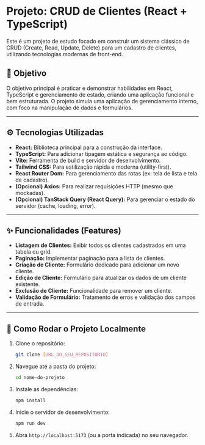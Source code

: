 # Projeto: CRUD de Clientes (React + TypeScript)

Este é um projeto de estudo focado em construir um sistema clássico de CRUD (Create, Read, Update, Delete) para um cadastro de clientes, utilizando tecnologias modernas de front-end.

## 🎯 Objetivo

O objetivo principal é praticar e demonstrar habilidades em React, TypeScript e gerenciamento de estado, criando uma aplicação funcional e bem estruturada. O projeto simula uma aplicação de gerenciamento interno, com foco na manipulação de dados e formulários.

---

## ⚙️ Tecnologias Utilizadas

* **React:** Biblioteca principal para a construção da interface.
* **TypeScript:** Para adicionar tipagem estática e segurança ao código.
* **Vite:** Ferramenta de build e servidor de desenvolvimento.
* **Tailwind CSS:** Para estilização rápida e moderna (utility-first).
* **React Router Dom:** Para gerenciamento das rotas (ex: tela de lista e tela de cadastro).
* **(Opcional) Axios:** Para realizar requisições HTTP (mesmo que mockadas).
* **(Opcional) TanStack Query (React Query):** Para gerenciar o estado do servidor (cache, loading, error).

---

## ✨ Funcionalidades (Features)

* **Listagem de Clientes:** Exibir todos os clientes cadastrados em uma tabela ou grid.
* **Paginação:** Implementar paginação para a lista de clientes.
* **Criação de Cliente:** Formulário dedicado para adicionar um novo cliente.
* **Edição de Cliente:** Formulário para atualizar os dados de um cliente existente.
* **Exclusão de Cliente:** Funcionalidade para remover um cliente.
* **Validação de Formulário:** Tratamento de erros e validação dos campos de entrada.

---

## 🚀 Como Rodar o Projeto Localmente

1.  Clone o repositório:
    ```bash
    git clone [URL_DO_SEU_REPOSITORIO]
    ```
2.  Navegue até a pasta do projeto:
    ```bash
    cd nome-do-projeto
    ```
3.  Instale as dependências:
    ```bash
    npm install
    ```
4.  Inicie o servidor de desenvolvimento:
    ```bash
    npm run dev
    ```
5.  Abra `http://localhost:5173` (ou a porta indicada) no seu navegador.
